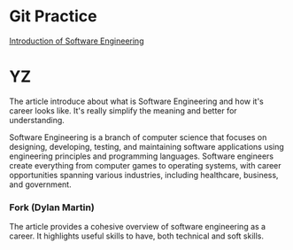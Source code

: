 # Git Practice

[Introduction of Software Engineering](https://www.mtu.edu/cs/undergraduate/software/what/)

# YZ
The article introduce about what is Software Engineering and how it's career looks like. It's really simplify the meaning and better for understanding. 

Software Engineering is a branch of computer science that focuses on designing, developing, testing, and maintaining software applications using engineering principles and programming languages. Software engineers create everything from computer games to operating systems, with career opportunities spanning various industries, including healthcare, business, and government.


### Fork (Dylan Martin)

The article provides a cohesive overview of software engineering as a career. It highlights useful skills to have, both technical and soft skills.

